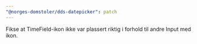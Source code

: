 ```yaml
---
"@norges-domstoler/dds-datepicker": patch
---
```


Fikse at TimeField-ikon ikke var plassert riktig i forhold til andre Input med ikon.
